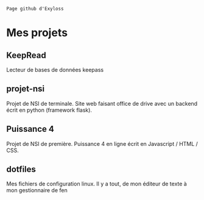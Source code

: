 ~~~~~~~~~~~~~~~~~~~~~
Page github d'Exyloss
~~~~~~~~~~~~~~~~~~~~~

# Mes projets

## KeepRead

Lecteur de bases de données keepass

## projet-nsi

Projet de NSI de terminale.
Site web faisant office de drive avec un backend écrit en python (framework flask).

## Puissance 4

Projet de NSI de première.
Puissance 4 en ligne écrit en Javascript / HTML / CSS.

## dotfiles

Mes fichiers de configuration linux. Il y a tout, de mon éditeur de texte à mon gestionnaire de fen
